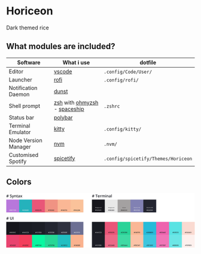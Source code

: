 # Horiceon

Dark themed rice

## What modules are included?

| Software             | What i use                                                   | dotfile                             |
| -------------------- | ------------------------------------------------------------ | ----------------------------------- |
| Editor               | [vscode](https://github.com/microsoft/vscode)                | `.config/Code/User/`                |
| Launcher             | [rofi](https://github.com/davatorium/rofi)                   | `.config/rofi/`                     |
| Notification Daemon  | [dunst](https://github.com/dunst-project/dunst)              |                                     |
| Shell prompt         | [zsh](https://zsh.org) with [ohmyzsh](https://github.com/ohmyzsh/ohmyzsh) - [spaceship](https://github.com/denysdovhan/spaceship-prompt) | `.zshrc`                            |
| Status bar           | [polybar](https://github.com/polybar/polybar)                |                                     |
| Terminal Emulator    | [kitty](https://sw.kovidgoyal.net/kitty)                     | `.config/kitty/`                    |
| Node Version Manager | [nvm](https://github.com/nvm-sh/nvm)                         | `.nvm/`                             |
| Customised Spotify   | [spicetify](https://github.com/khanhas/spicetify-cli)        | `.config/spicetify/Themes/Horiceon` |

## Colors

![Colors](.meta/colors.png)
